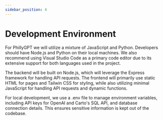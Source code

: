 ```yaml
---
sidebar_position: 4
---
```


# Development Environment

For PhillyGPT we will utilize a mixture of JavaScript and Python. Developers should have Node.js and Python on their local machines. We also recommend using Visual Studio Code as a primary code editor due to its extensive support for both languages used in the project.

The backend will be built on Node.js, which will leverage the Express framework for handling API requests. The frontend will primarily use static HTML for pages and Tailwin CSS for styling, while also utilizing minimal JavaScript for handling API requests and dynamic functions.

For local development, we use a .env file to manage environment variables, including API keys for OpenAI and Carto's SQL API, and database connection details. This ensures sensitive information is kept out of the codebase.
